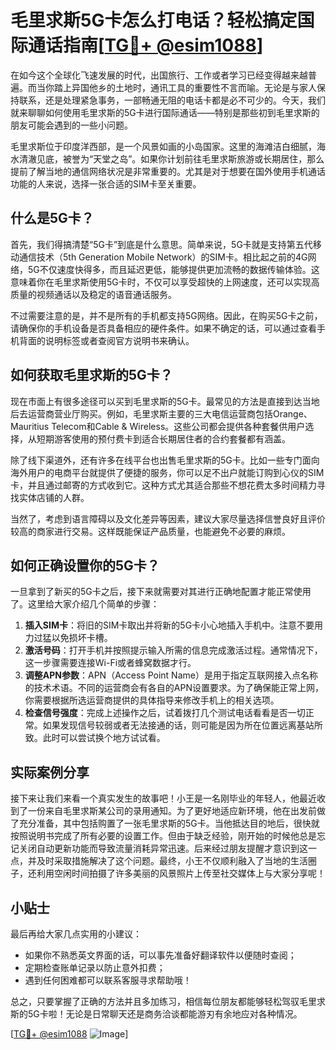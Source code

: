 # 毛里求斯5G卡怎么打电话？轻松搞定国际通话指南[[TG💪+ @esim1088](https://t.me/s/esim1088)]

在如今这个全球化飞速发展的时代，出国旅行、工作或者学习已经变得越来越普遍。而当你踏上异国他乡的土地时，通讯工具的重要性不言而喻。无论是与家人保持联系，还是处理紧急事务，一部畅通无阻的电话卡都是必不可少的。今天，我们就来聊聊如何使用毛里求斯的5G卡进行国际通话——特别是那些初到毛里求斯的朋友可能会遇到的一些小问题。

毛里求斯位于印度洋西部，是一个风景如画的小岛国家。这里的海滩洁白细腻，海水清澈见底，被誉为“天堂之岛”。如果你计划前往毛里求斯旅游或长期居住，那么提前了解当地的通信网络状况是非常重要的。尤其是对于想要在国外使用手机通话功能的人来说，选择一张合适的SIM卡至关重要。

## 什么是5G卡？

首先，我们得搞清楚“5G卡”到底是什么意思。简单来说，5G卡就是支持第五代移动通信技术（5th Generation Mobile Network）的SIM卡。相比起之前的4G网络，5G不仅速度快得多，而且延迟更低，能够提供更加流畅的数据传输体验。这意味着你在毛里求斯使用5G卡时，不仅可以享受超快的上网速度，还可以实现高质量的视频通话以及稳定的语音通话服务。

不过需要注意的是，并不是所有的手机都支持5G网络。因此，在购买5G卡之前，请确保你的手机设备是否具备相应的硬件条件。如果不确定的话，可以通过查看手机背面的说明标签或者查阅官方说明书来确认。

## 如何获取毛里求斯的5G卡？

现在市面上有很多途径可以买到毛里求斯的5G卡。最常见的方法是直接到达当地后去运营商营业厅购买。例如，毛里求斯主要的三大电信运营商包括Orange、Mauritius Telecom和Cable & Wireless。这些公司都会提供各种套餐供用户选择，从短期游客使用的预付费卡到适合长期居住者的合约套餐都有涵盖。

除了线下渠道外，还有许多在线平台也出售毛里求斯的5G卡。比如一些专门面向海外用户的电商平台就提供了便捷的服务，你可以足不出户就能订购到心仪的SIM卡，并且通过邮寄的方式收到它。这种方式尤其适合那些不想花费太多时间精力寻找实体店铺的人群。

当然了，考虑到语言障碍以及文化差异等因素，建议大家尽量选择信誉良好且评价较高的商家进行交易。这样既能保证产品质量，也能避免不必要的麻烦。

## 如何正确设置你的5G卡？

一旦拿到了新买的5G卡之后，接下来就需要对其进行正确地配置才能正常使用了。这里给大家介绍几个简单的步骤：

1. **插入SIM卡**：将旧的SIM卡取出并将新的5G卡小心地插入手机中。注意不要用力过猛以免损坏卡槽。
2. **激活号码**：打开手机并按照提示输入所需的信息完成激活过程。通常情况下，这一步骤需要连接Wi-Fi或者蜂窝数据才行。
3. **调整APN参数**：APN（Access Point Name）是用于指定互联网接入点名称的技术术语。不同的运营商会有各自的APN设置要求。为了确保能正常上网，你需要根据所选运营商提供的具体指导来修改手机上的相关选项。
4. **检查信号强度**：完成上述操作之后，试着拨打几个测试电话看看是否一切正常。如果发现信号较弱或者无法接通的话，则可能是因为所在位置远离基站所致。此时可以尝试换个地方试试看。

## 实际案例分享

接下来让我们来看一个真实发生的故事吧！小王是一名刚毕业的年轻人，他最近收到了一份来自毛里求斯某公司的录用通知。为了更好地适应新环境，他在出发前做了充分准备，其中包括购置了一张毛里求斯的5G卡。当他抵达目的地后，很快就按照说明书完成了所有必要的设置工作。但由于缺乏经验，刚开始的时候他总是忘记关闭自动更新功能而导致流量消耗异常迅速。后来经过朋友提醒才意识到这一点，并及时采取措施解决了这个问题。最终，小王不仅顺利融入了当地的生活圈子，还利用空闲时间拍摄了许多美丽的风景照片上传至社交媒体上与大家分享呢！

## 小贴士

最后再给大家几点实用的小建议：
- 如果你不熟悉英文界面的话，可以事先准备好翻译软件以便随时查阅；
- 定期检查账单记录以防止意外扣费；
- 遇到任何困难都可以联系客服寻求帮助哦！

总之，只要掌握了正确的方法并且多加练习，相信每位朋友都能够轻松驾驭毛里求斯的5G卡啦！无论是日常聊天还是商务洽谈都能游刃有余地应对各种情况。

[[TG💪+ @esim1088](https://t.me/s/esim1088) ![Image](https://i.postimg.cc/4NQfJmqS/Snipaste-2025-05-13-00-14-12.png)]